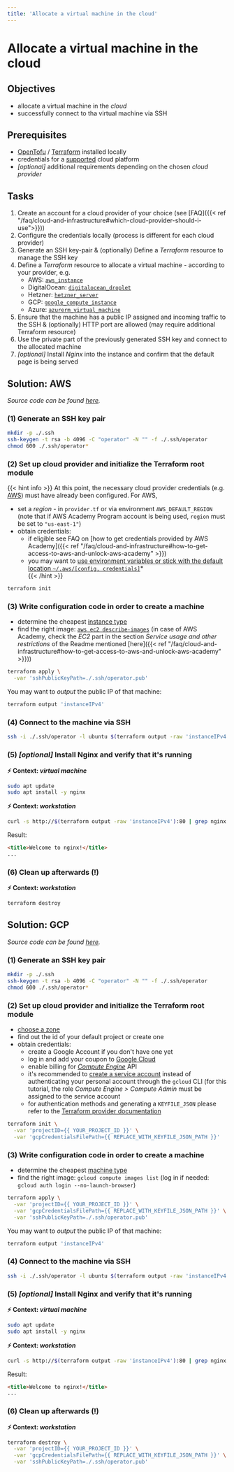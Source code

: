 ```yaml
---
title: 'Allocate a virtual machine in the cloud'
---
```



Allocate a virtual machine in the cloud
=======================================


## Objectives

* allocate a virtual machine in the *cloud*
* successfully connect to tha virtual machine via SSH


## Prerequisites

* [OpenTofu](https://opentofu.org/docs/cli/) / [Terraform](https://learn.hashicorp.com/tutorials/terraform/install-cli) installed locally
* credentials for a [supported](https://registry.terraform.io/browse/providers)
  cloud platform
* *[optional]* additional requirements depending on the chosen *cloud provider*


## Tasks

1. Create an account for a cloud provider of your choice
   (see [FAQ]({{< ref "/faq/cloud-and-infrastructure#which-cloud-provider-should-i-use">}}))
2. Configure the credentials locally (process is different for each cloud provider)
3. Generate an SSH key-pair & (optionally) Define a *Terraform* resource to manage the SSH key
4. Define a *Terraform* resource to allocate a virtual machine - according to your provider, e.g.
    * AWS: [`aws_instance`](https://registry.terraform.io/providers/hashicorp/aws/latest/docs/resources/instance)
    * DigitalOcean: [`digitalocean_droplet`](https://registry.terraform.io/providers/digitalocean/digitalocean/latest/docs/resources/droplet)
    * Hetzner: [`hetzner_server`](https://registry.terraform.io/providers/hetznercloud/hcloud/latest/docs/resources/server)
    * GCP: [`google_compute_instance`](https://registry.terraform.io/providers/hashicorp/google/latest/docs/resources/compute_image)
    * Azure: [`azurerm_virtual_machine`](https://registry.terraform.io/providers/hashicorp/azurerm/latest/docs/resources/virtual_machine)
5. Ensure that the machine has a public IP assigned and incoming traffic to the SSH & (optionally) HTTP port are
   allowed (may require additional Terraform resource)
6. Use the private part of the previously generated SSH key and connect to the allocated machine
7. *[optional]* Install *Nginx* into the instance and confirm that the default page is being served


## Solution: AWS

*Source code can be found
[here](https://github.com/lucendio/lecture-devops-code/tree/master/tutorials/03_allocate-machine-in-cloud/aws).*

### (1) Generate an SSH key pair

```bash
mkdir -p ./.ssh
ssh-keygen -t rsa -b 4096 -C "operator" -N "" -f ./.ssh/operator
chmod 600 ./.ssh/operator*
```

### (2) Set up cloud provider and initialize the Terraform root module

{{< hint info >}}
At this point, the necessary cloud provider credentials (e.g. [AWS](https://registry.terraform.io/providers/hashicorp/aws/latest/docs))
must have already been configured. For AWS,

* set a *region* - in `provider.tf` or via environment `AWS_DEFAULT_REGION` (note that if AWS Academy Program account
  is being used, `region` must be set to `"us-east-1"`)
* obtain credentials:
  * if eligible see FAQ on
    [how to get credentials provided by AWS Academy]({{< ref "/faq/cloud-and-infrastructure#how-to-get-access-to-aws-and-unlock-aws-academy" >}}) 
  * you may want to
    [use environment variables or stick with the default location `~/.aws/[config, credentials]`](https://docs.aws.amazon.com/cli/latest/userguide/cli-configure-files.html)*  
{{< /hint >}}

```bash
terraform init
```

### (3) Write configuration code in order to create a machine

* determine the cheapest [instance type](https://aws.amazon.com/ec2/pricing/on-demand/)
* find the right image: [`aws ec2 describe-images`](https://docs.aws.amazon.com/cli/latest/reference/ec2/describe-images.html)
  (in case of AWS Academy, check the *EC2* part in the section *Service usage and other restrictions* of the Readme
  mentioned [here]({{< ref "/faq/cloud-and-infrastructure#how-to-get-access-to-aws-and-unlock-aws-academy" >}}))

```bash
terraform apply \
  -var 'sshPublicKeyPath=./.ssh/operator.pub'
```

You may want to *output* the public IP of that machine:

```bash
terraform output 'instanceIPv4'
```

### (4) Connect to the machine via SSH

```bash
ssh -i ./.ssh/operator -l ubuntu $(terraform output -raw 'instanceIPv4')
```

### (5) *[optional]* Install Nginx and verify that it's running 

__⚡ Context: *virtual machine*__
```bash
sudo apt update
sudo apt install -y nginx
```

__⚡ Context: *workstation*__
```bash
curl -s http://$(terraform output -raw 'instanceIPv4'):80 | grep nginx
```

Result:
```html
<title>Welcome to nginx!</title>
...
```

### (6) Clean up afterwards (!)

__⚡ Context: *workstation*__
```bash
terraform destroy
```


## Solution: GCP

*Source code can be found
[here](https://github.com/lucendio/lecture-devops-code/tree/master/tutorials/03_allocate-machine-in-cloud/gcp).*

### (1) Generate an SSH key pair

```bash
mkdir -p ./.ssh
ssh-keygen -t rsa -b 4096 -C "operator" -N "" -f ./.ssh/operator
chmod 600 ./.ssh/operator*
```

### (2) Set up cloud provider and initialize the Terraform root module

* [choose a zone](https://cloud.google.com/compute/docs/regions-zones)
* find out the id of your default project or create one
* obtain credentials:
  * create a Google Account if you don't have one yet
  * log in and add your coupon to [Google Cloud](https://console.cloud.google.com/education)
  * enable billing for [*Compute Engine*](https://console.cloud.google.com/compute) API
  * it's recommended to [create a service account](https://cloud.google.com/docs/authentication/production#create_service_account)
    instead of authenticating your personal account through the `gcloud` CLI (for this tutorial, the role
    *Compute Engine > Compute Admin* must be assigned to the service account 
  * for authentication methods and generating a `KEYFILE_JSON` please refer to the
    [Terraform provider documentation](https://registry.terraform.io/providers/hashicorp/google/latest/docs/guides/provider_reference#authentication-configuration)

```bash
terraform init \
  -var 'projectID={{ YOUR_PROJECT_ID }}' \
  -var 'gcpCredentialsFilePath={{ REPLACE_WITH_KEYFILE_JSON_PATH }}'
```

### (3) Write configuration code in order to create a machine

* determine the cheapest [machine type](https://cloud.google.com/compute/docs/machine-types)
* find the right image: `gcloud compute images list` (log in if needed: `gcloud auth login --no-launch-browser`)

```bash
terraform apply \
  -var 'projectID={{ YOUR_PROJECT_ID }}' \
  -var 'gcpCredentialsFilePath={{ REPLACE_WITH_KEYFILE_JSON_PATH }}' \
  -var 'sshPublicKeyPath=./.ssh/operator.pub'
```

You may want to *output* the public IP of that machine:

```bash
terraform output 'instanceIPv4'
```

### (4) Connect to the machine via SSH

```bash
ssh -i ./.ssh/operator -l ubuntu $(terraform output -raw 'instanceIPv4')
```

### (5) *[optional]* Install Nginx and verify that it's running 

__⚡ Context: *virtual machine*__
```bash
sudo apt update
sudo apt install -y nginx
```

__⚡ Context: *workstation*__
```bash
curl -s http://$(terraform output -raw 'instanceIPv4'):80 | grep nginx
```

Result:
```html
<title>Welcome to nginx!</title>
...
```

### (6) Clean up afterwards (!)

__⚡ Context: *workstation*__
```bash
terraform destroy \
  -var 'projectID={{ YOUR_PROJECT_ID }}' \
  -var 'gcpCredentialsFilePath={{ REPLACE_WITH_KEYFILE_JSON_PATH }}' \
  -var 'sshPublicKeyPath=./.ssh/operator.pub'
```
